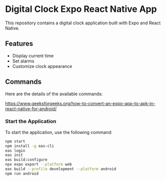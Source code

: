 # Digital Clock Expo React Native App

This repository contains a digital clock application built with Expo and React Native.

## Features

- Display current time
- Set alarms
- Customize clock appearance

## Commands

Here are the details of the available commands:

https://www.geeksforgeeks.org/how-to-convert-an-expo-app-to-apk-in-react-native-for-android/

### Start the Application

To start the application, use the following command:

```bash
npm start
npm install -g eas-cli
eas login
eas init
eas build:configure
npx expo export --platform web
eas build --profile development --platform android
npm run android

